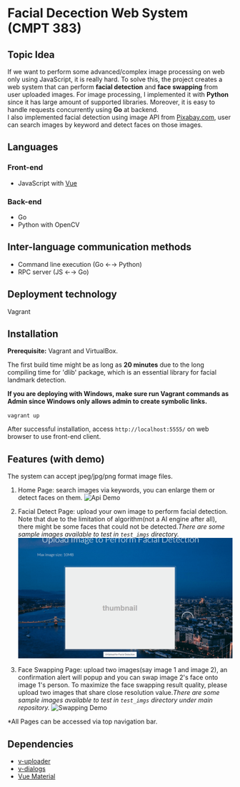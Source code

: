 # Facial Decection Web System (CMPT 383)

## Topic Idea

If we want to perform some advanced/complex image processing on web only using JavaScript, it is really hard. To solve this, the project creates a web system that can perform **facial detection** and **face swapping** from user uploaded images.
For image processing, I implemented it with **Python** since it has large amount of supported libraries. Moreover, it is easy to handle requests concurrently using **Go** at backend.\
I also implemented facial detection using image API from [Pixabay.com](https://pixabay.com/), user can search images by keyword and detect faces on those images.

## Languages

### Front-end

- JavaScript with [Vue](https://vuejs.org/)

### Back-end

- Go
- Python with OpenCV

## Inter-language communication methods

- Command line execution (Go &leftarrow;&rightarrow; Python)
- RPC server (JS &leftarrow;&rightarrow; Go)

## Deployment technology

Vagrant

## Installation

**Prerequisite:** Vagrant and VirtualBox.

The first build time might be as long as **20 minutes** due to the long compiling time for 'dlib' package, which is an essential library for facial landmark detection.

**If you are deploying with Windows, make sure run Vagrant commands as Admin since Windows only allows admin to create symbolic links.**

`vagrant up`

After successful installation, access `http://localhost:5555/` on web browser to use front-end client.

## Features (with demo)

The system can accept jpeg/jpg/png format image files.

1. Home Page: search images via keywords, you can enlarge them or detect faces on them.
![Api Demo](md_assets/api_demo.gif)

2. Facial Detect Page: upload your own image to perform facial detection. Note that due to the limitation of algorithm(not a AI engine after all), there might be some faces that could not be detected.*There are some sample images available to test in `test_imgs` directory.*
![Detection Demo](md_assets/detection_demo.gif)

3. Face Swapping Page: upload two images(say image 1 and image 2), an confirmation alert will popup and you can swap image 2's face onto image 1's person. To maximize the face swapping result quality, please upload two images that share close resolution value.*There are some sample images available to test in `test_imgs` directory under main repository.*
![Swapping Demo](md_assets/face_swap_demo.gif)

*All Pages can be accessed via top navigation bar.

## Dependencies

- [v-uploader](https://github.com/TerryZ/v-uploader)
- [v-dialogs](https://github.com/TerryZ/v-dialogs)
- [Vue Material](https://vuematerial.io/)
